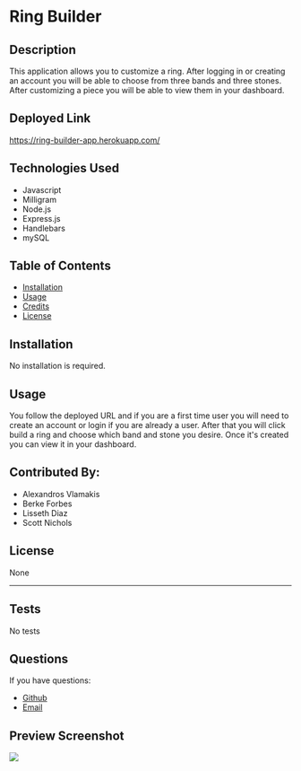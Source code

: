 
  
  
  # Ring Builder

  ## Description

  This application allows you to customize a ring. After logging in or creating an account you will be able to choose from three bands and three stones. After customizing a piece you will be able to view them in your dashboard.

  ## Deployed Link

  https://ring-builder-app.herokuapp.com/

  ## Technologies Used

  * Javascript
  * Milligram
  * Node.js
  * Express.js
  * Handlebars
  * mySQL

  ## Table of Contents

  * [Installation](#installation)
  * [Usage](#usage)
  * [Credits](#credits)
  * [License](#license)

  ## Installation

  No installation is required.

  ## Usage

  You follow the deployed URL and if you are a first time user you will need to create an account or login if you are already a user. After that you will click build a ring and choose which band and stone you desire. Once it's created you can view it in your dashboard.

  ## Contributed By:

  * Alexandros Vlamakis
  * Berke Forbes
  * Lisseth Diaz
  * Scott Nichols

  ## License

  None
  

  ---

  ## Tests

  No tests 

  ## Questions

  If you have questions:
  * [Github](https://github.com/sessions21)
  * [Email](mailto:s21nichols@hotmail.com) 

  ## Preview Screenshot
  ![](public/images/.png)


